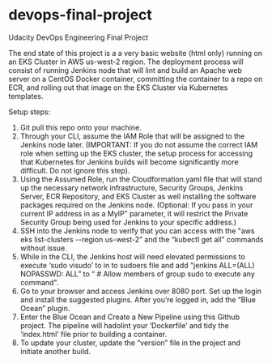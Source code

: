 # devops-final-project
 Udacity DevOps Engineering Final Project

The end state of this project is a a very basic website (html only) running on an EKS Cluster in AWS us-west-2 region.  The deployment process will consist of running Jenkins node that will lint and build an Apache web server on a CentOS Docker container, committing the container to a repo on ECR, and rolling out that image on the EKS Cluster via Kubernetes templates. 

Setup steps: 
1. Git pull this repo onto your machine. 
2. Through your CLI, assume the IAM Role that will be assigned to the Jenkins node later. (IMPORTANT: If you do not assume the correct IAM role when setting up the EKS cluster, the setup process for accessing that Kubernetes for Jenkins builds will become significantly more difficult. Do not ignore this step).
3. Using the Assumed Role, run the Cloudformation.yaml file that will stand up the necessary network infrastructure, Security Groups, Jenkins Server, ECR Repository, and EKS Cluster as well installing the software packages required on the Jenkins node. (Optional: If you pass in your current IP address in as a MyIP” parameter, it will restrict the Private Security Group being used for Jenkins to your specific address.) 
4. SSH into the Jenkins node to verify that you can access with the  "aws eks list-clusters --region us-west-2” and the “kubectl get all” commands without issue. 
5. While in the CLI, the Jenkins host will need elevated permissions to execute ‘sudo visudo’ to in to sudoers file and add "jenkins ALL=(ALL) NOPASSWD: ALL” to “ # Allow members of group sudo to execute any command".
6. Go to your browser and access Jenkins over 8080 port. Set up the login and install the suggested plugins. After you’re logged in, add the “Blue Ocean” plugin. 
7.  Enter the Blue Ocean and Create a New Pipeline using this Github project. The pipeline will hadolint your ‘Dockerfile’ and tidy the ‘index.html’ file prior to building a container. 
8. To update your cluster, update the “version” file in the project and initiate another build. 
